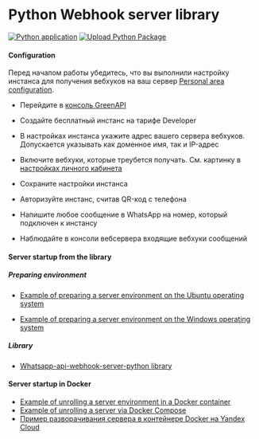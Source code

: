 # Python Webhook server library

[![Python application](https://github.com/green-api/whatsapp-api-webhook-server-python/actions/workflows/python-app.yml/badge.svg?branch=master)](https://github.com/green-api/whatsapp-api-webhook-server-python/actions/workflows/python-app.yml)
[![Upload Python Package](https://github.com/green-api/whatsapp-api-webhook-server-python/actions/workflows/python-publish.yml/badge.svg)](https://github.com/green-api/whatsapp-api-webhook-server-python/actions/workflows/python-publish.yml)

#### Configuration

Перед началом работы убедитесь, что вы выполнили настройку инстанса для получения вебхуков на ваш сервер [Personal area configuration](../../../api/receiving/technology-webhook-endpoint.md#cabinet).

- Перейдите в [консоль GreenAPI](https://console.green-api.com/)

- Создайте бесплатный инстанс на тарифе Developer

- В настройках инстанса укажите адрес вашего сервера вебхуков. Допускается указывать как доменное имя, так и IP-адрес

- Включите вебхуки, которые треубется получать. См. картинку в [настройках личного кабинета](../../../api/receiving/technology-webhook-endpoint.md#cabinet)

- Сохраните настройки инстанса

- Авторизуйте инстанс, считав QR-код с телефона

- Напишите любое сообщение в WhatsApp на номер, который подключен к инстансу

- Наблюдайте в консоли вебсервера входящие вебхуки сообщений

#### Server startup from the library

##### Preparing environment

- [Example of preparing a server environment on the Ubuntu operating system](serverUbuntu.md)

- [Example of preparing a server environment on the Windows operating system](serverWindows.md)

##### Library

- [Whatsapp-api-webhook-server-python library](serverLibrary.md)

#### Server startup in Docker

- [Example of unrolling a server environment in a Docker container](serverDocker.md)
- [Example of unrolling a server via Docker Compose](serverDockerCompose.md)
- [Пример разворачивания сервера в контейнере Docker на Yandex Cloud](serverDockerOnYandexCloud.md)